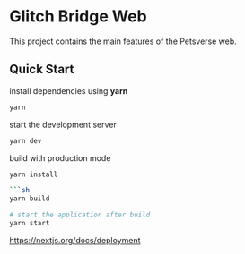 # Glitch Bridge Web

This project contains the main features of the Petsverse web.

## Quick Start

install dependencies using **yarn**

```sh
yarn
```

start the development server
```sh
yarn dev
```

build with production mode
```sh
yarn install

```sh
yarn build

# start the application after build
yarn start
```

https://nextjs.org/docs/deployment
